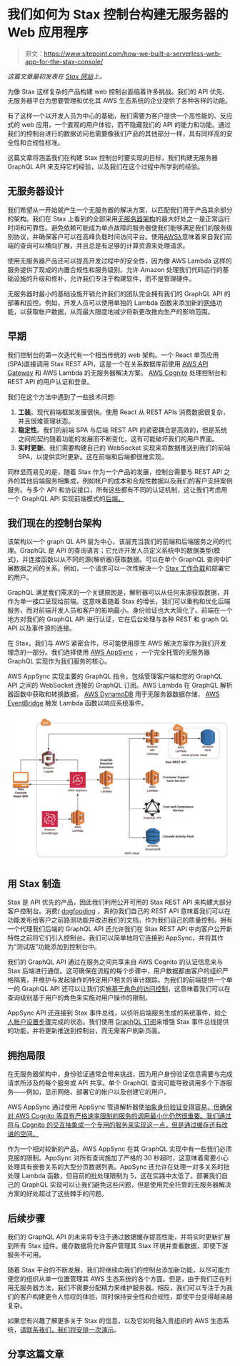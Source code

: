 # 我们如何为 Stax 控制台构建无服务器的 Web 应用程序

> 原文：<https://www.sitepoint.com/how-we-built-a-serverless-web-app-for-the-stax-console/>

*这篇文章最初发表在 [Stax 网站](https://www.stax.io/blog/2020-06-19-how-we-built-a-serverless-web-app-for-the-stax-console/?utm_source=sitepoint&utm_medium=blog&utm_campaign=sp-serv-ext&utm_content=blog)上。*

为像 Stax 这样复杂的产品构建 web 控制台面临着许多挑战。我们的 API 优先、无服务器平台为想要管理和优化其 AWS 生态系统的企业提供了各种各样的功能。

有了这样一个以开发人员为中心的基础，我们需要为客户提供一个高性能的、反应式的 web 应用，一个直观的用户体验，而不隐藏我们的 API 的能力和功能。通过我们的控制台进行的数据访问也需要像我们产品的其他部分一样，具有同样高的安全性和合规性标准。

这篇文章将涵盖我们在构建 Stax 控制台时要实现的目标，我们构建无服务器 GraphQL API 来支持它的经验，以及我们在这个过程中所学到的经验。

## 无服务器设计

我们希望从一开始就产生一个无服务器的解决方案，以匹配我们用于产品其余部分的架构。我们在 Stax 上看到的全部采用[无服务器架构](https://www.stax.io/how-it-works/?utm_source=sitepoint&utm_medium=blog&utm_campaign=sp-serv-ext&utm_content=how)的最大好处之一是正常运行时间和可靠性。避免依赖可能成为单点故障的服务器使我们能够满足我们的服务级别协议，并确保客户可以在高峰负载时间访问平台。使用[AWSλ](https://aws.amazon.com/lambda/)意味着来自我们前端的查询可以横向扩展，并且总是有足够的计算资源来处理请求。

使用无服务器产品还可以提高开发过程中的安全性，因为像 AWS Lambda 这样的服务提供了现成的内置合规性和服务级别。允许 Amazon 处理我们代码运行的基础设施的升级和修补，允许我们专注于构建软件，而不是管理硬件。

无服务器时最小的基础设施开销允许我们的团队完全拥有我们的 GraphQL API 的部署和监控。例如，开发人员可以使用单独的 Lambda 函数来添加新的[网络](https://www.stax.io/networks/?utm_source=sitepoint&utm_medium=blog&utm_campaign=sp-serv-ext&utm_content=net)功能，以获取帐户数据，从而最大限度地减少将新更改推向生产的影响范围。

## 早期

我们控制台的第一次迭代有一个相当传统的 web 架构。一个 React 单页应用(SPA)直接调用 Stax REST API，这是一个在关系数据库前使用 [AWS API Gateway](https://aws.amazon.com/api-gateway/) 和 AWS Lambda 的无服务器解决方案。 [AWS Cognito](https://aws.amazon.com/cognito/) 处理控制台和 REST API 的用户认证和登录。

我们在这个方法中遇到了一些技术问题:

1.  **工装**。现代前端框架发展很快。使用 React 从 REST APIs 消费数据很复杂，并且很难管理状态。
2.  **稳定性**。我们的前端 SPA 与后端 REST API 的紧密耦合是高效的，但是系统之间的契约随着功能的发展而不断变化，这有可能破坏我们的用户界面。
3.  **实时更新**。我们需要构建自己的 WebSocket 实现来将数据推送到我们的前端 SPA，以提供实时更新。这在前端和后端都很难实现。

同样显而易见的是，随着 Stax 作为一个产品的发展，控制台需要与 REST API 之外的其他后端服务相集成，例如帐户的成本和合规性数据以及我们的客户支持案例服务。与多个 API 和协议接口，所有这些都有不同的认证机制，这让我们考虑用一个 GraphQL API 实现前端模式的[后端。](https://samnewman.io/patterns/architectural/bff/)

## 我们现在的控制台架构

该架构以一个 graph QL API 层为中心，该层充当我们的前端和后端服务之间的代理。GraphQL 是 API 的查询语言；它允许开发人员定义系统中的数据类型(模式)，并连接函数以从不同的源(解析器)获取数据。可以在单个 GraphQL 查询中扩展数据之间的关系。例如，一个请求可以一次性解决一个 [Stax 工作负载](https://www.stax.io/workloads/?utm_source=sitepoint&utm_medium=blog&utm_campaign=sp-serv-ext&utm_content=work)和部署它的用户。

GraphQL 满足我们需求的一个关键原因是，解析器可以从任何来源获取数据，并作为单一接口呈现给前端。这意味着随着 Stax 的增长，我们可以重构和优化后端服务，而对前端开发人员和客户的影响最小。身份验证也大大简化了。前端在一个地方对我们的 GraphQL API 进行认证，它在后台处理与各种 REST 和 graph QL API 以及事件源的连接。

在 Stax，我们与 AWS 紧密合作，尽可能使用原生 AWS 解决方案作为我们开发理念的一部分。我们选择使用 [AWS AppSync](https://docs.aws.amazon.com/appsync/index.html) ，一个完全托管的无服务器 GraphQL 实现作为我们服务的核心。

AWS AppSync 实现主要的 GraphQL 指令，包括管理客户端和您的 GraphQL API 之间的 WebSocket 连接的 GraphQL 订阅。AWS Lambda 在 GraphQL 解析器函数中获取和转换数据， [AWS DynamoDB](https://aws.amazon.com/dynamodb/) 用于无服务器数据存储， [AWS EventBridge](https://aws.amazon.com/eventbridge/) 触发 Lambda 函数以响应系统事件。

![Our current Stax Console architecture makes use of GraphQL, AWS AppSync, AWS Dynamo and AWS EventBridge](img/18c348fc2f4a7e2c5b54a60d0481fb85.png)

## 用 Stax 制造

Stax 是 API 优先的产品，因此我们利用公开可用的 Stax REST API 来构建大部分客户控制台。消费( [dogfooding](https://en.wikipedia.org/wiki/Eating_your_own_dog_food) ，真的)我们自己的 REST API 意味着我们可以在功能发布给客户之前路测功能并改进我们的文档，作为我们自己的质量控制。拥有一个代理我们后端的 GraphQL API 还允许我们在 Stax REST API 中向客户公开新特性之前将它们引入控制台。我们可以简单地将它连接到 AppSync，并将其作为“测试版”功能添加到控制台中。

我们的 GraphQL API 通过在服务之间共享来自 AWS Cognito 的认证信息来与 Stax 后端进行通信。这可确保在流程的每个步骤中，用户数据都由客户的组织严格隔离，并维护与发起操作的特定用户相关的审计跟踪。为我们的前端提供一个单一的 GraphQL API 还可以让我们实施[基于角色的访问控制](https://en.wikipedia.org/wiki/Role-based_access_control)，这意味着我们可以在查询级别基于用户的角色来实施对用户操作的限制。

AppSync API 还连接到 Stax 事件总线，以侦听后端服务生成的系统事件，如[个人帐户设置步骤](https://www.stax.io/blog/2020-03-12-why-stax-account-automation-matters/?utm_source=sitepoint&utm_medium=blog&utm_campaign=sp-serv-ext&utm_content=auto)完成的状态。我们使用 [GraphQL 订阅](https://docs.aws.amazon.com/appsync/latest/devguide/real-time-data.html)来增强 Stax 事件总线提供的功能，并将更新推送到控制台，而无需客户刷新页面。

## 拥抱局限

在无服务器架构中，身份验证通常会带来挑战，因为用户身份验证信息需要与完成请求所涉及的每个服务或 API 共享。单个 GraphQL 查询可能导致调用多个下游服务——例如，显示网络、部署它的帐户以及创建它的用户。

AWS AppSync 通过使用 AppSync 管道解析器使[抽象身份验证变得容易，但确保对 AWS Cognito 等具有严格速率限制的服务的调用最小化仍然很重要。我们通过将与 Cognito 的交互抽象成一个专用的服务来实现这一点，但是通过缓存还有改进的空间。](https://docs.aws.amazon.com/appsync/latest/devguide/pipeline-resolvers.html)

作为一个相对较新的产品，AWS AppSync 在其 GraphQL 实现中有一些我们必须克服的限制。AppSync 对所有查询施加了严格的 30 秒超时，这意味着需要小心处理具有嵌套关系的大型分页数据列表。AppSync 还允许在处理一对多关系时批处理 Lambda 函数，但目前的批处理限制为 5，这在实践中太低了。部署我们自己的 GraphQL 实现可以让我们避免这些问题，但是使用完全托管的无服务器解决方案的好处超过了这些棘手的问题。

## 后续步骤

我们的 GraphQL API 的未来将专注于通过数据缓存提高性能，并将实时更新扩展到所有 Stax 组件。缓存数据将允许客户管理其 Stax 环境并查看数据，即使下游服务不可用。

随着 Stax 平台的不断发展，我们将继续向我们的控制台添加新功能，以尽可能方便您的组织从单一位置管理其 AWS 生态系统的各个方面。但是，由于我们正在利用无服务器方法，我们不需要分配精力来维护服务器。相反，我们可以专注于为我们的客户构建更令人惊叹的体验，同时保持安全性和合规性，即使平台变得越来越复杂。

如果您有兴趣了解更多关于 Stax 的信息，以及它如何融入贵组织的 AWS 生态系统，[请联系我们，我们将安排一次演示](https://www.stax.io/request-demo/)。

## 分享这篇文章
